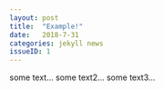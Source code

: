 ```yaml
---
layout: post
title:  "Example!"
date:   2018-7-31
categories: jekyll news
issueID: 1
---
```


some text...
some text2...
some text3...
